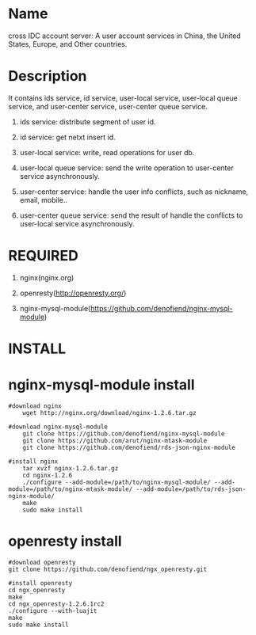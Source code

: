 Name
=================

cross IDC account server: A user account services in China, the United States, Europe, and Other countries.


Description
=================

It contains ids service, id service, user-local service, user-local queue service, and user-center service, user-center queue service.

1. ids service: distribute segment of user id.

2. id service: get netxt insert id.

3. user-local service: write, read operations for user db.

4. user-local queue service: send the write operation to user-center service asynchronously.

5. user-center service: handle the user info conflicts, such as nickname, email, mobile..

6. user-center queue service: send the result of handle the conflicts to user-local service asynchronously.



REQUIRED
=================

1. nginx(nginx.org)

2. openresty(http://openresty.org/)

3. nginx-mysql-module(https://github.com/denofiend/nginx-mysql-module)



INSTALL
=================

nginx-mysql-module install
=================

	#download nginx
  		wget http://nginx.org/download/nginx-1.2.6.tar.gz

	#download nginx-mysql-module 
  		git clone https://github.com/denofiend/nginx-mysql-module
  		git clone https://github.com/arut/nginx-mtask-module
  		git clone https://github.com/denofiend/rds-json-nginx-module

	#install nginx
  		tar xvzf nginx-1.2.6.tar.gz
		cd nginx-1.2.6
		./configure --add-module=/path/to/nginx-mysql-module/ --add-module=/path/to/nginx-mtask-module/ --add-module=/path/to/rds-json-nginx-module/
		make
		sudo make install
 

openresty install
=================

	#download openresty
	git clone https://github.com/denofiend/ngx_openresty.git

	#install openresty
  	cd ngx_openresty
  	make
  	cd ngx_openresty-1.2.6.1rc2
  	./configure --with-luajit
  	make
  	sudo make install






